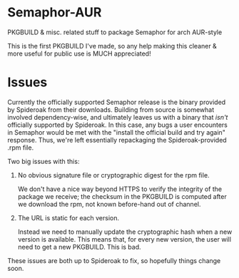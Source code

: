 # Semaphor-AUR
PKGBUILD &amp; misc. related stuff to package Semaphor for arch AUR-style

This is the first PKGBUILD I've made, so any help making this cleaner &amp;
more useful for public use is MUCH appreciated!

# Issues
Currently the officially supported Semaphor release is the binary provided
by Spideroak from their downloads. Building from source is somewhat involved
dependency-wise, and ultimately leaves us with a binary that *isn't* officially
supported by Spideroak. In this case, any bugs a user encounters in Semaphor
would be met with the "install the official build and try again" response.
Thus, we're left essentially repackaging the Spideroak-provided .rpm file.

Two big issues with this:

1. No obvious signature file or cryptographic digest for the rpm file.

    We don't have a nice way beyond HTTPS to verify
    the integrity of the package we receive; the checksum in the PKGBUILD is computed
    after we download the rpm, not known before-hand out of channel.

2. The URL is static for each version.

    Instead we need to manually update the cryptographic hash when a new version
    is available. This means that, for every new version, the user will need to
    get a new PKGBUILD. This is bad.


These issues are both up to Spideroak to fix, so hopefully things change soon.
